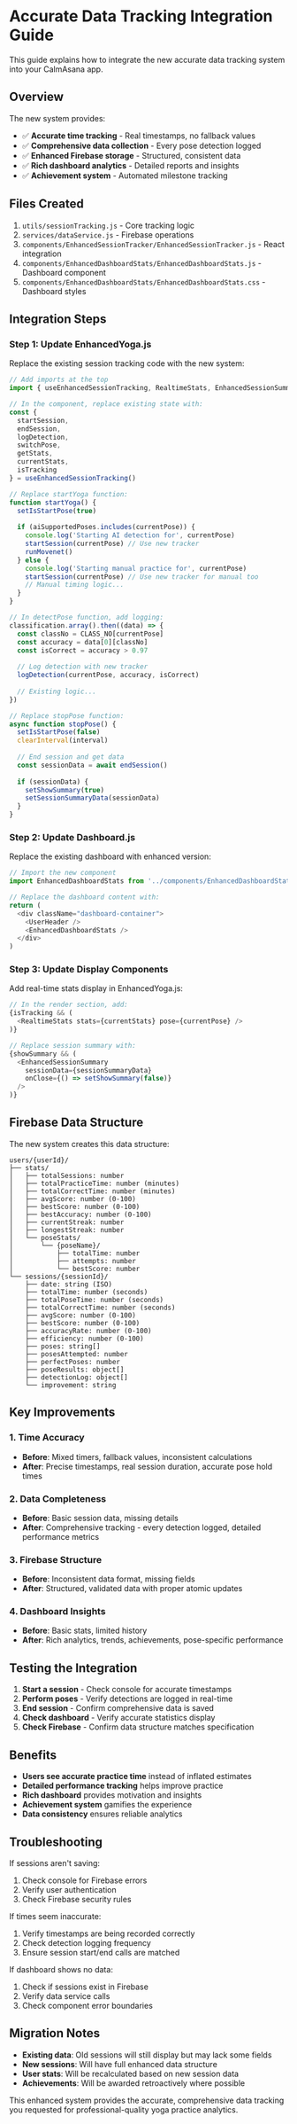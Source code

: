 # Accurate Data Tracking Integration Guide

This guide explains how to integrate the new accurate data tracking system into your CalmAsana app.

## Overview

The new system provides:
- ✅ **Accurate time tracking** - Real timestamps, no fallback values
- ✅ **Comprehensive data collection** - Every pose detection logged
- ✅ **Enhanced Firebase storage** - Structured, consistent data
- ✅ **Rich dashboard analytics** - Detailed reports and insights
- ✅ **Achievement system** - Automated milestone tracking

## Files Created

1. `utils/sessionTracking.js` - Core tracking logic
2. `services/dataService.js` - Firebase operations
3. `components/EnhancedSessionTracker/EnhancedSessionTracker.js` - React integration
4. `components/EnhancedDashboardStats/EnhancedDashboardStats.js` - Dashboard component
5. `components/EnhancedDashboardStats/EnhancedDashboardStats.css` - Dashboard styles

## Integration Steps

### Step 1: Update EnhancedYoga.js

Replace the existing session tracking code with the new system:

```javascript
// Add imports at the top
import { useEnhancedSessionTracking, RealtimeStats, EnhancedSessionSummary } from '../components/EnhancedSessionTracker/EnhancedSessionTracker'

// In the component, replace existing state with:
const {
  startSession,
  endSession,
  logDetection,
  switchPose,
  getStats,
  currentStats,
  isTracking
} = useEnhancedSessionTracking()

// Replace startYoga function:
function startYoga() {
  setIsStartPose(true)
  
  if (aiSupportedPoses.includes(currentPose)) {
    console.log('Starting AI detection for', currentPose)
    startSession(currentPose) // Use new tracker
    runMovenet()
  } else {
    console.log('Starting manual practice for', currentPose)
    startSession(currentPose) // Use new tracker for manual too
    // Manual timing logic...
  }
}

// In detectPose function, add logging:
classification.array().then((data) => {
  const classNo = CLASS_NO[currentPose]
  const accuracy = data[0][classNo]
  const isCorrect = accuracy > 0.97
  
  // Log detection with new tracker
  logDetection(currentPose, accuracy, isCorrect)
  
  // Existing logic...
})

// Replace stopPose function:
async function stopPose() {
  setIsStartPose(false)
  clearInterval(interval)
  
  // End session and get data
  const sessionData = await endSession()
  
  if (sessionData) {
    setShowSummary(true)
    setSessionSummaryData(sessionData)
  }
}
```

### Step 2: Update Dashboard.js

Replace the existing dashboard with enhanced version:

```javascript
// Import the new component
import EnhancedDashboardStats from '../components/EnhancedDashboardStats/EnhancedDashboardStats'

// Replace the dashboard content with:
return (
  <div className="dashboard-container">
    <UserHeader />
    <EnhancedDashboardStats />
  </div>
)
```

### Step 3: Update Display Components

Add real-time stats display in EnhancedYoga.js:

```javascript
// In the render section, add:
{isTracking && (
  <RealtimeStats stats={currentStats} pose={currentPose} />
)}

// Replace session summary with:
{showSummary && (
  <EnhancedSessionSummary 
    sessionData={sessionSummaryData}
    onClose={() => setShowSummary(false)}
  />
)}
```

## Firebase Data Structure

The new system creates this data structure:

```
users/{userId}/
├── stats/
│   ├── totalSessions: number
│   ├── totalPracticeTime: number (minutes)
│   ├── totalCorrectTime: number (minutes)
│   ├── avgScore: number (0-100)
│   ├── bestScore: number (0-100)
│   ├── bestAccuracy: number (0-100)
│   ├── currentStreak: number
│   ├── longestStreak: number
│   └── poseStats/
│       └── {poseName}/
│           ├── totalTime: number
│           ├── attempts: number
│           └── bestScore: number
└── sessions/{sessionId}/
    ├── date: string (ISO)
    ├── totalTime: number (seconds)
    ├── totalPoseTime: number (seconds)
    ├── totalCorrectTime: number (seconds)
    ├── avgScore: number (0-100)
    ├── bestScore: number (0-100)
    ├── accuracyRate: number (0-100)
    ├── efficiency: number (0-100)
    ├── poses: string[]
    ├── posesAttempted: number
    ├── perfectPoses: number
    ├── poseResults: object[]
    ├── detectionLog: object[]
    └── improvement: string
```

## Key Improvements

### 1. Time Accuracy
- **Before**: Mixed timers, fallback values, inconsistent calculations
- **After**: Precise timestamps, real session duration, accurate pose hold times

### 2. Data Completeness
- **Before**: Basic session data, missing details
- **After**: Comprehensive tracking - every detection logged, detailed performance metrics

### 3. Firebase Structure
- **Before**: Inconsistent data format, missing fields
- **After**: Structured, validated data with proper atomic updates

### 4. Dashboard Insights
- **Before**: Basic stats, limited history
- **After**: Rich analytics, trends, achievements, pose-specific performance

## Testing the Integration

1. **Start a session** - Check console for accurate timestamps
2. **Perform poses** - Verify detections are logged in real-time
3. **End session** - Confirm comprehensive data is saved
4. **Check dashboard** - Verify accurate statistics display
5. **Check Firebase** - Confirm data structure matches specification

## Benefits

- **Users see accurate practice time** instead of inflated estimates
- **Detailed performance tracking** helps improve practice
- **Rich dashboard** provides motivation and insights
- **Achievement system** gamifies the experience
- **Data consistency** ensures reliable analytics

## Troubleshooting

If sessions aren't saving:
1. Check console for Firebase errors
2. Verify user authentication
3. Check Firebase security rules

If times seem inaccurate:
1. Verify timestamps are being recorded correctly
2. Check detection logging frequency
3. Ensure session start/end calls are matched

If dashboard shows no data:
1. Check if sessions exist in Firebase
2. Verify data service calls
3. Check component error boundaries

## Migration Notes

- **Existing data**: Old sessions will still display but may lack some fields
- **New sessions**: Will have full enhanced data structure
- **User stats**: Will be recalculated based on new session data
- **Achievements**: Will be awarded retroactively where possible

This enhanced system provides the accurate, comprehensive data tracking you requested for professional-quality yoga practice analytics.